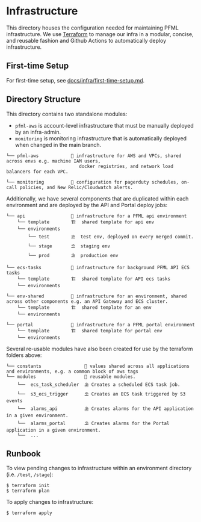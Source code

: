 # Infrastructure

This directory houses the configuration needed for maintaining PFML infrastructure.
We use [Terraform](https://terraform.io) to manage our infra in a modular, concise, and reusable fashion and Github Actions to automatically deploy infrastructure.

## First-time Setup

For first-time setup, see [docs/infra/first-time-setup.md](../docs/infra/1-first-time-setup.md).

## Directory Structure

This directory contains two standalone modules:

- `pfml-aws` is account-level infrastructure that must be manually deployed by an infra-admin.
- `monitoring` is monitoring infrastructure that is automatically deployed when changed in the main branch.

```
└── pfml-aws            🏡 infrastructure for AWS and VPCs, shared across envs e.g. machine IAM users,
                           docker registries, and network load balancers for each VPC.

└── monitoring          🏡 configuration for pagerduty schedules, on-call policies, and New Relic/Cloudwatch alerts.
```

Additionally, we have several components that are duplicated within each environment and are deployed by the API and Portal deploy jobs:

```
└── api                 🏡 infrastructure for a PFML api environment
    └── template        🏗  shared template for api env
    └── environments
        └── test        ⛱  test env, deployed on every merged commit.
        └── stage       ⛱  staging env
        └── prod        ⛱  production env

└── ecs-tasks           🏡 infrastructure for background PFML API ECS tasks
    └── template        🏗  shared template for API ecs tasks
    └── environments

└── env-shared          🏡 infrastructure for an environment, shared across other components e.g. an API Gateway and ECS cluster.
    └── template        🏗  shared template for an env
    └── environments

└── portal              🏡 infrastructure for a PFML portal environment
    └── template        🏗  shared template for portal env
    └── environments
```

Several re-usable modules have also been created for use by the terraform folders above:

```
└── constants                🏡 values shared across all applications and environments, e.g. a common block of aws tags
└── modules                  🏡 reusable modules.
    └──  ecs_task_scheduler  ⛱ Creates a scheduled ECS task job.
    └──  s3_ecs_trigger      ⛱ Creates an ECS task triggered by S3 events
    └──  alarms_api          ⛱ Creates alarms for the API application in a given environment.
    └──  alarms_portal       ⛱ Creates alarms for the Portal application in a given environment.
    └──  ...
```

## Runbook

To view pending changes to infrastructure within an environment directory (i.e. `/test`, `/stage`):

```
$ terraform init
$ terraform plan
```

To apply changes to infrastructure:

```
$ terraform apply
```
